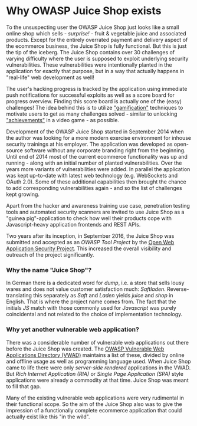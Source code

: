# Why OWASP Juice Shop exists

To the unsuspecting user the OWASP Juice Shop just looks like a small online shop which sells - _surprise!_ - fruit & vegetable juice and associated products. Except for the entirely overrated payment and delivery aspect of the ecommerce business, the Juice Shop is fully functional. But this is just the tip of the iceberg. The Juice Shop contains over 30 challenges of varying difficulty where the user is supposed to exploit underlying security vulnerabilities. These vulnerabilities were intentionally planted in the application for exactly that purpose, but in a way that actually happens in "real-life" web development as well!

The user's hacking progress is tracked by the application using immediate push notifications for successful exploits as well as a score board for progress overview. Finding this score board is actually one of the (easy) challenges! The idea behind this is to utilize ["gamification"]() techniques to motivate users to get as many challenges solved - similar to unlocking ["achievements"]() in a video game - as possible.

Development of the OWASP Juice Shop started in September 2014 when the author was looking for a more modern exercise environment for inhouse security trainings at his employer. The application was developed as open-source software without any corporate branding right from the beginning. Until end of 2014 most of the current ecommerce functionality was up and running - along with an initial number of planted vulnerabilities. Over the years more variants of vulnerabilities were added. In parallel the application was kept up-to-date with latest web technology (e.g. WebSockets and OAuth 2.0). Some of these additional capabilities then brought the chance to add corresponding vulnerabilities again - and so the list of challenges kept growing.

Apart from the hacker and awareness training use case, penetration testing tools and automated security scanners are invited to use Juice Shop as a "guinea pig"-application to check how well their products cope with Javascript-heavy application frontends and REST APIs.

Two years after its inception, in September 2016, the Juice Shop was submitted and accepted as an _OWASP Tool Project_ by the [Open Web Application Security Project](https://owasp.org). This increased the overall visibility and outreach of the project significantly.

### Why the name "Juice Shop"?

In German there is a dedicated word for _dump_, i.e. a store that sells lousy wares and does not value customer satisfaction much: _Saftladen_. Reverse-translating this separately as _Saft_ and _Laden_ yields _juice_ and _shop_ in English. That is where the project name comes from. The fact that the initials _JS_ match with those commonly used for _Javascript_ was purely coincidental and not related to the choice of implementation technology.

### Why yet another vulnerable web application?

There was a considerable number of vulnerable web applications out there before the Juice Shop was created. The [OWASP Vulnerable Web Applications Directory (VWAD)]() maintains a list of these, divided by online and offline usage as well as programming language used. When Juice Shop came to life there were only _server-side rendered_ applications in the VWAD. But _Rich Internet Application (RIA)_ or _Single Page Application (SPA)_ style applications were already a commodity at that time. Juice Shop was meant to fill that gap.

Many of the existing vulnerable web applications were very rudimental in their functional scope. So the aim of the Juice Shop also was to give the impression of a functionally complete ecommerce application that could actually exist like this "in the wild".
